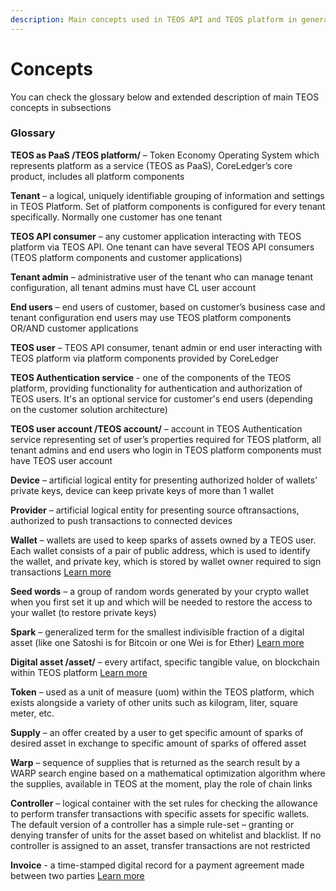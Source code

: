 ```yaml
---
description: Main concepts used in TEOS API and TEOS platform in general
---
```


# Concepts

You can check the glossary below and extended description of main TEOS concepts in subsections

### Glossary

**TEOS as PaaS /TEOS platform/** – Token Economy Operating System which represents platform as a service (TEOS as PaaS), CoreLedger’s core product, includes all platform components

**Tenant** – a logical, uniquely identifiable grouping of information and settings in TEOS Platform. Set of platform components is configured for every tenant specifically. Normally one customer has one tenant

**TEOS API consumer** – any customer application interacting with TEOS platform via TEOS API. One tenant can have several TEOS API consumers (TEOS platform components and customer applications)

**Tenant admin** – administrative user of the tenant who can manage tenant configuration, all tenant admins must have CL user account

**End users** – end users of customer, based on customer’s business case and tenant configuration end users may use TEOS platform components OR/AND customer applications

**TEOS user** – TEOS API consumer, tenant admin or end user interacting with TEOS platform via platform components provided by CoreLedger

**TEOS Authentication service** - one of the components of the TEOS platform, providing functionality for authentication and authorization of TEOS users. It's an optional service for customer's end users (depending on the customer solution architecture)

**TEOS user account /TEOS account/** – account in TEOS Authentication service representing set of user’s properties required for TEOS platform, all tenant admins and end users who login in TEOS platform components must have TEOS user account

**Device** – artificial logical entity for presenting authorized holder of wallets’ private keys, device can keep private keys of more than 1 wallet

**Provider** – artificial logical entity for presenting source oftransactions, authorized to push transactions to connected devices

**Wallet** – wallets are used to keep sparks of assets owned by a TEOS user. Each wallet consists of a pair of public address, which is used to identify the wallet, and private key, which is stored by wallet owner required to sign transactions [Learn more](wallet.md)

**Seed words** – a group of random words generated by your crypto wallet when you first set it up and which will be needed to restore the access to your wallet (to restore private keys)

**Spark** – generalized term for the smallest indivisible fraction of a digital asset (like one Satoshi is for Bitcoin or one Wei is for Ether) [Learn more](spark.md)

**Digital asset /asset/** – every artifact, specific tangible value, on blockchain within TEOS platform [Learn more](asset.md)

**Token** – used as a unit of measure (uom) within the TEOS platform, which exists alongside a variety of other units such as kilogram, liter, square meter, etc.

**Supply** – an offer created by a user to get specific amount of sparks of desired asset in exchange to specific amount of sparks of offered asset

**Warp** – sequence of supplies that is returned as the search result by a WARP search engine based on a mathematical optimization algorithm where the supplies, available in TEOS at the moment, play the role of chain links

**Controller** – logical container with the set rules for checking the allowance to perform transfer transactions with specific assets for specific wallets. The default version of a controller has a simple rule-set – granting or denying transfer of units for the asset based on whitelist and blacklist. If no controller is assigned to an asset, transfer transactions are not restricted

**Invoice** - a time-stamped digital record for a payment agreement made between two parties [Learn more](invoice.md)

